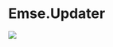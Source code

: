 # Emse.Updater

<a href="http://emsevm.cloudapp.net:7777/viewType.html?buildTypeId=EmseUpdater_Build&guest=1">
<img src="http://emsevm.cloudapp.net:7777/app/rest/builds/buildType:(id:EmseUpdater_Build)/statusIcon"/>
</a>
